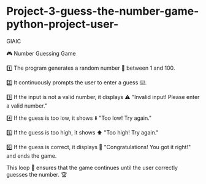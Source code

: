 # Project-3-guess-the-number-game-python-project-user-


GIAIC

🎮 Number Guessing Game


1️⃣ The program generates a random number 🎲 between 1 and 100.


2️⃣ It continuously prompts the user to enter a guess ⌨️.


3️⃣ If the input is not a valid number, it displays ⚠️ "Invalid input! Please enter a valid number."


4️⃣ If the guess is too low, it shows ⬇️ "Too low! Try again."


5️⃣ If the guess is too high, it shows ⬆️ "Too high! Try again."


6️⃣ If the guess is correct, it displays 🎉 "Congratulations! You got it right!" and ends the game.



This loop 🔁 ensures that the game continues until the user correctly guesses the number. 🏆



